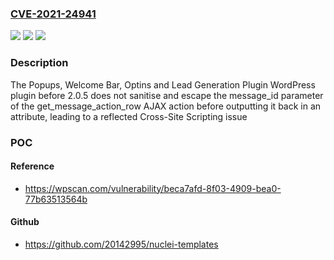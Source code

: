 ### [CVE-2021-24941](https://cve.mitre.org/cgi-bin/cvename.cgi?name=CVE-2021-24941)
![](https://img.shields.io/static/v1?label=Product&message=Popups%2C%20Welcome%20Bar%2C%20Optins%20and%20Lead%20Generation%20Plugin%20%E2%80%93%20Icegram&color=blue)
![](https://img.shields.io/static/v1?label=Version&message=2.0.5%3C%202.0.5%20&color=brighgreen)
![](https://img.shields.io/static/v1?label=Vulnerability&message=CWE-79%20Cross-site%20Scripting%20(XSS)&color=brighgreen)

### Description

The Popups, Welcome Bar, Optins and Lead Generation Plugin WordPress plugin before 2.0.5 does not sanitise and escape the message_id parameter of the get_message_action_row AJAX action before outputting it back in an attribute, leading to a reflected Cross-Site Scripting issue

### POC

#### Reference
- https://wpscan.com/vulnerability/beca7afd-8f03-4909-bea0-77b63513564b

#### Github
- https://github.com/20142995/nuclei-templates


